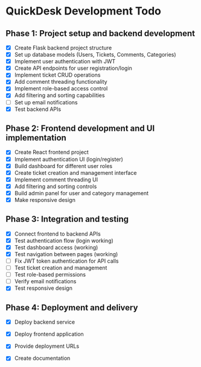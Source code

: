 # QuickDesk Development Todo

## Phase 1: Project setup and backend development
- [x] Create Flask backend project structure
- [x] Set up database models (Users, Tickets, Comments, Categories)
- [x] Implement user authentication with JWT
- [x] Create API endpoints for user registration/login
- [x] Implement ticket CRUD operations
- [x] Add comment threading functionality
- [x] Implement role-based access control
- [x] Add filtering and sorting capabilities
- [ ] Set up email notifications
- [x] Test backend APIs

## Phase 2: Frontend development and UI implementation
- [x] Create React frontend project
- [x] Implement authentication UI (login/register)
- [x] Build dashboard for different user roles
- [x] Create ticket creation and management interface
- [x] Implement comment threading UI
- [x] Add filtering and sorting controls
- [x] Build admin panel for user and category management
- [x] Make responsive design

## Phase 3: Integration and testing
- [x] Connect frontend to backend APIs
- [x] Test authentication flow (login working)
- [x] Test dashboard access (working)
- [x] Test navigation between pages (working)
- [ ] Fix JWT token authentication for API calls
- [ ] Test ticket creation and management
- [ ] Test role-based permissions
- [ ] Verify email notifications
- [x] Test responsive design

## Phase 4: Deployment and delivery
- [x] Deploy backend service
- [x] Deploy frontend application
- [x] Provide deployment URLs
- [x] Create documentation

